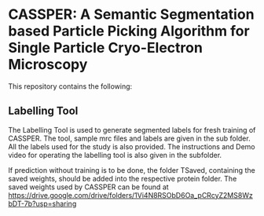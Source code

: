 # CASSPER: A Semantic Segmentation based Particle Picking Algorithm for Single Particle Cryo-Electron Microscopy

This repository contains the following:
## Labelling Tool
The Labelling Tool is used to generate segmented labels for fresh training of CASSPER. The tool, sample mrc files and labels are given in the sub folder. All the labels used for the study is also provided. The instructions and Demo video for operating the labelling tool is also given in the subfolder.





If prediction without training is to be done, the folder TSaved, containing the saved weights, should be added into the respective protein folder. The saved weights used by CASSPER can be found at https://drive.google.com/drive/folders/1Vi4N8RSObD6Oa_pCRcyZ2MS8WzbDT-7b?usp=sharing  
